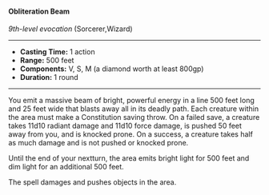 #### Obliteration Beam
*9th-level evocation* (Sorcerer,Wizard)
___
- **Casting Time:** 1 action
- **Range:** 500 feet
- **Components:** V, S, M (a diamond worth at least 800gp)
- **Duration:** 1 round
---
You emit a massive beam of bright, powerful energy in a line 500 feet long and 25 feet wide that blasts away all in its deadly path. Each creature within the area must make a Constitution saving throw. On a failed save, a creature takes 11d10 radiant damage and 11d10 force damage, is pushed 50 feet away from you, and is knocked prone. On a success, a creature takes half as much damage and is not pushed or knocked prone.

Until the end of your nextturn, the area emits bright light for 500 feet and dim light for an additional 500 feet.

The spell damages and pushes objects in the area.
